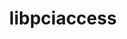 ---
title: "libpciaccess"
layout: cache
categories: [package, v0.18.1]
meta: {"versions": ["0.16"], "compilers": ["gcc@=7.3.1", "gcc@=7.5.0", "gcc@=8.4.0"], "oss": ["amzn2", "ubuntu18.04"], "platforms": ["linux"], "targets": ["aarch64", "graviton2", "x86_64", "x86_64_v3", "x86_64_v4"], "stacks": ["aws-ahug", "aws-ahug-aarch64", "aws-isc", "aws-isc-aarch64", "build_systems", "data-vis-sdk", "e4s", "radiuss", "root", "tutorial"], "num_specs": 6, "num_specs_by_stack": {"aws-ahug": 2, "root": 6, "aws-isc": 2, "aws-ahug-aarch64": 2, "aws-isc-aarch64": 2, "e4s": 1, "radiuss": 1, "data-vis-sdk": 1, "build_systems": 1, "tutorial": 2}}
spec_details: [{"hash": "y4d73igifqt2lgb35yvry2dx5e2ny4k4", "compiler": "gcc@=7.3.1", "versions": ["0.16"], "os": "amzn2", "platform": "linux", "target": "x86_64_v4", "variants": [], "stacks": ["aws-ahug", "root", "aws-isc"], "size": "-", "tarball": "https://binaries.spack.io/releases/v0.18.1/build_cache/linux-amzn2-x86_64_v4/gcc-7.3.1/libpciaccess-0.16/linux-amzn2-x86_64_v4-gcc-7.3.1-libpciaccess-0.16-y4d73igifqt2lgb35yvry2dx5e2ny4k4.spack"}, {"hash": "4ndvounsc4jqswdkhjs6e5pipd2vqqrv", "compiler": "gcc@=7.3.1", "versions": ["0.16"], "os": "amzn2", "platform": "linux", "target": "graviton2", "variants": [], "stacks": ["aws-ahug-aarch64", "root", "aws-isc-aarch64"], "size": "-", "tarball": "https://binaries.spack.io/releases/v0.18.1/build_cache/linux-amzn2-graviton2/gcc-7.3.1/libpciaccess-0.16/linux-amzn2-graviton2-gcc-7.3.1-libpciaccess-0.16-4ndvounsc4jqswdkhjs6e5pipd2vqqrv.spack"}, {"hash": "csp5gvqmwcmqsd4al5iafotfk5fqh3uf", "compiler": "gcc@=7.5.0", "versions": ["0.16"], "os": "ubuntu18.04", "platform": "linux", "target": "x86_64", "variants": [], "stacks": ["e4s", "root", "radiuss", "data-vis-sdk", "build_systems", "tutorial"], "size": "-", "tarball": "https://binaries.spack.io/releases/v0.18.1/build_cache/linux-ubuntu18.04-x86_64/gcc-7.5.0/libpciaccess-0.16/linux-ubuntu18.04-x86_64-gcc-7.5.0-libpciaccess-0.16-csp5gvqmwcmqsd4al5iafotfk5fqh3uf.spack"}, {"hash": "d7wcj56ri2ljzhf6jarssh7ktj6zq4bx", "compiler": "gcc@=7.3.1", "versions": ["0.16"], "os": "amzn2", "platform": "linux", "target": "aarch64", "variants": [], "stacks": ["aws-ahug-aarch64", "root", "aws-isc-aarch64"], "size": "-", "tarball": "https://binaries.spack.io/releases/v0.18.1/build_cache/linux-amzn2-aarch64/gcc-7.3.1/libpciaccess-0.16/linux-amzn2-aarch64-gcc-7.3.1-libpciaccess-0.16-d7wcj56ri2ljzhf6jarssh7ktj6zq4bx.spack"}, {"hash": "6o2hog4v43qkx7why2gnafwdabtjzwqu", "compiler": "gcc@=7.3.1", "versions": ["0.16"], "os": "amzn2", "platform": "linux", "target": "x86_64_v3", "variants": [], "stacks": ["aws-ahug", "root", "aws-isc"], "size": "-", "tarball": "https://binaries.spack.io/releases/v0.18.1/build_cache/linux-amzn2-x86_64_v3/gcc-7.3.1/libpciaccess-0.16/linux-amzn2-x86_64_v3-gcc-7.3.1-libpciaccess-0.16-6o2hog4v43qkx7why2gnafwdabtjzwqu.spack"}, {"hash": "4omfqevltgijmi5zc6slvjrpkiicxt44", "compiler": "gcc@=8.4.0", "versions": ["0.16"], "os": "ubuntu18.04", "platform": "linux", "target": "x86_64", "variants": [], "stacks": ["tutorial", "root"], "size": "-", "tarball": "https://binaries.spack.io/releases/v0.18.1/build_cache/linux-ubuntu18.04-x86_64/gcc-8.4.0/libpciaccess-0.16/linux-ubuntu18.04-x86_64-gcc-8.4.0-libpciaccess-0.16-4omfqevltgijmi5zc6slvjrpkiicxt44.spack"}]
---